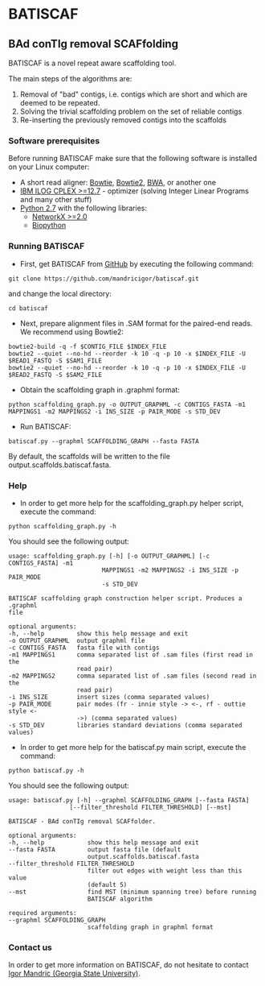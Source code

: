 # BATISCAF
## BAd conTIg removal SCAFfolding


BATISCAF is a novel repeat aware scaffolding tool. 

The main steps of the algorithms are:

  1. Removal of "bad" contigs, i.e. contigs which are short and which are deemed to be repeated.
  2. Solving the trivial scaffolding problem on the set of reliable contigs
  3. Re-inserting the previously removed contigs into the scaffolds




### Software prerequisites


Before running BATISCAF make sure that the following software is installed on your Linux computer:

  * A short read aligner: [Bowtie](http://bowtie-bio.sourceforge.net/manual.shtml), [Bowtie2](http://bowtie-bio.sourceforge.net/bowtie2/manual.shtml), [BWA](http://bio-bwa.sourceforge.net/), or another one
  * [IBM ILOG CPLEX >=12.7](https://www.ibm.com/analytics/data-science/prescriptive-analytics/cplex-optimizer) - optimizer (solving Integer Linear Programs and many other stuff)
  * [Python 2.7](https://www.python.org/download/releases/2.7/) with the following libraries:
    * [NetworkX >=2.0](https://networkx.github.io/)
    * [Biopython](http://biopython.org/)



### Running BATISCAF

  * First, get BATISCAF from [GitHub](https://github.com/mandricigor/batiscaf) by executing the following command:
  
  ```
  git clone https://github.com/mandricigor/batiscaf.git
  ```
  and change the local directory:
  ```
  cd batiscaf
  ```

  * Next, prepare alignment files in .SAM format for the paired-end reads. We recommend using Bowtie2:
  ```
  bowtie2-build -q -f $CONTIG_FILE $INDEX_FILE
  bowtie2 --quiet --no-hd --reorder -k 10 -q -p 10 -x $INDEX_FILE -U $READ1_FASTQ -S $SAM1_FILE
  bowtie2 --quiet --no-hd --reorder -k 10 -q -p 10 -x $INDEX_FILE -U $READ2_FASTQ -S $SAM2_FILE
  ```

  * Obtain the scaffolding graph in .graphml format:
  ```
  python scaffolding_graph.py -o OUTPUT_GRAPHML -c CONTIGS_FASTA -m1 MAPPINGS1 -m2 MAPPINGS2 -i INS_SIZE -p PAIR_MODE -s STD_DEV
  ```
  * Run BATISCAF:
  ```
  batiscaf.py --graphml SCAFFOLDING_GRAPH --fasta FASTA
  ```
  By default, the scaffolds will be written to the file output.scaffolds.batiscaf.fasta.



### Help

  * In order to get more help for the scaffolding_graph.py helper script, execute the command:
  ```
  python scaffolding_graph.py -h
  ```
  You should see the following output:
  ```
  usage: scaffolding_graph.py [-h] [-o OUTPUT_GRAPHML] [-c CONTIGS_FASTA] -m1
                            MAPPINGS1 -m2 MAPPINGS2 -i INS_SIZE -p PAIR_MODE
                            -s STD_DEV

BATISCAF scaffolding graph construction helper script. Produces a .graphml
file

optional arguments:
  -h, --help         show this help message and exit
  -o OUTPUT_GRAPHML  output graphml file
  -c CONTIGS_FASTA   fasta file with contigs
  -m1 MAPPINGS1      comma separated list of .sam files (first read in the
                     read pair)
  -m2 MAPPINGS2      comma separated list of .sam files (second read in the
                     read pair)
  -i INS_SIZE        insert sizes (comma separated values)
  -p PAIR_MODE       pair modes (fr - innie style -> <-, rf - outtie style <-
                     ->) (comma separated values)
  -s STD_DEV         libraries standard deviations (comma separated values)
  ```
  
  * In order to get more help for the batiscaf.py main script, execute the command:
  ```
  python batiscaf.py -h
  ```
  You should see the following output:
  ```
  usage: batiscaf.py [-h] --graphml SCAFFOLDING_GRAPH [--fasta FASTA]
                   [--filter_threshold FILTER_THRESHOLD] [--mst]

BATISCAF - BAd conTIg removal SCAFfolder.

optional arguments:
  -h, --help            show this help message and exit
  --fasta FASTA         output fasta file (default
                        output.scaffolds.batiscaf.fasta
  --filter_threshold FILTER_THRESHOLD
                        filter out edges with weight less than this value
                        (default 5)
  --mst                 find MST (minimum spanning tree) before running
                        BATISCAF algorithm

required arguments:
  --graphml SCAFFOLDING_GRAPH
                        scaffolding graph in graphml format
```

### Contact us

In order to get more information on BATISCAF, do not hesitate to contact [Igor Mandric (Georgia State University)](mailto:mandric.igor@gmail.com).
